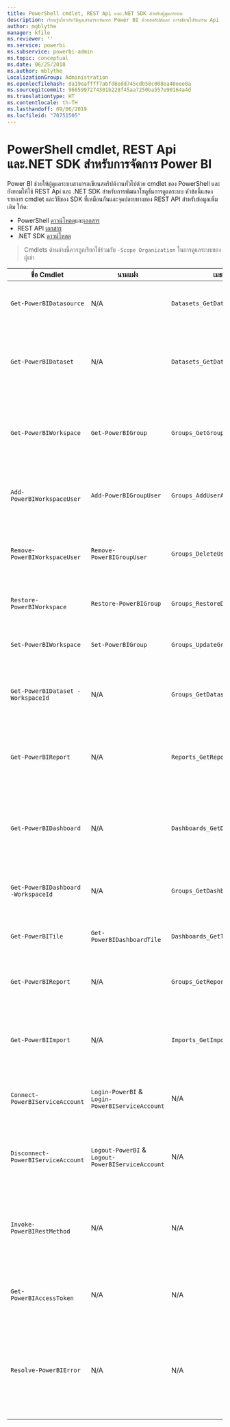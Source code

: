 ```yaml
---
title: PowerShell cmdlet, REST Api และ.NET SDK สำหรับผู้ดูแลระบบ
description: เรียนรู้เกี่ยวกับวิธีคุณสามารถจัดการ Power BI ด้วยสคริปต์และ การเขียนโปรแกรม Api
author: mgblythe
manager: kfile
ms.reviewer: ''
ms.service: powerbi
ms.subservice: powerbi-admin
ms.topic: conceptual
ms.date: 06/25/2018
ms.author: mblythe
LocalizationGroup: Administration
ms.openlocfilehash: da19eaffff7abfd8edd745cdb58c008ea40eee8a
ms.sourcegitcommit: 9665997274301b228f45aa7250ba557e90164a4d
ms.translationtype: HT
ms.contentlocale: th-TH
ms.lasthandoff: 09/06/2019
ms.locfileid: "70751505"
---
```

# <a name="powershell-cmdlets-rest-apis-and-net-sdk-for-power-bi-administration"></a>PowerShell cmdlet, REST Api และ.NET SDK สำหรับการจัดการ Power BI
Power BI ช่วยให้ผู้ดูแลระบบสามารถเขียนสคริปต์งานทั่วไปด้วย cmdlet ของ PowerShell และยังยอมให้ใช้ REST Api และ .NET SDK สำหรับการพัฒนาโซลูชันการดูแลระบบ หัวข้อนี้แสดงรายการ cmdlet และวิธีของ SDK ที่เหมือนกันและจุดปลายทางของ REST API สำหรับข้อมูลเพิ่มเติม ให้ด:

- PowerShell [ดาวน์โหลด](https://www.powershellgallery.com/packages/MicrosoftPowerBIMgmt/)และ[เอกสาร](https://docs.microsoft.com/powershell/power-bi/overview?view=powerbi-ps)
- REST API [เอกสาร ](https://docs.microsoft.com/rest/api/power-bi/admin)
- .NET SDK [ดาวน์โหลด](https://www.nuget.org/packages/Microsoft.PowerBI.Api/)

> Cmdlets ด้านล่างนี้ควรถูกเรียกใช้ร่วมกับ `-Scope Organization` ในการดูแลระบบของผู้เช่า

| **ชื่อ Cmdlet** | **นามแฝง** | **เมธอด SDK** | **ปลายทางของ REST API** | **คำอธิบาย** |
| --- | --- | --- | --- | --- |
| `Get-PowerBIDatasource` | N/A | `Datasets_GetDataSourcesAsAdmin` | /v1.0/myorg/admin/datasets/{datasetkey}/datasources | รับแหล่งข้อมูลสำหรับชุดข้อมูลที่ระบุ |
| `Get-PowerBIDataset` | N/A | `Datasets_GetDatasetsAsAdmin` | /v1.0/myorg/admin/datasets | รับรายการทั้งหมดของชุดข้อมูลในผู้เช่า Power BI |
| `Get-PowerBIWorkspace` | `Get-PowerBIGroup` | `Groups_GetGroupsAsAdmin` | /v1.0/myorg/admin/groups | รับรายการทั้งหมดของชุดข้อมูลในผู้เช่า Power BI |
| `Add-PowerBIWorkspaceUser` | `Add-PowerBIGroupUser` | `Groups_AddUserAsAdmin` | /v1.0/myorg/admin/groups/{groupId}/users | เพิ่มผู้ใช้เป็นสมาชิกของพื้นที่ทำงานที่ระบุ |
| `Remove-PowerBIWorkspaceUser` | `Remove-PowerBIGroupUser` | `Groups_DeleteUserAsAdmin` | / v1.0/myorg/admin/groups/{groupId}/users/{user } | ลบผู้ใช้จากรายการสมาชิกของพื้นที่ทำงานที่ระบุ |
| `Restore-PowerBIWorkspace` |`Restore-PowerBIGroup` | `Groups_RestoreDeletedGroupAsAdmin` | /v1.0/myorg/admin/groups/{groupId}/restore | คืนค่าพื้นที่ทำงานที่ถูกลบ |
| `Set-PowerBIWorkspace` |`Set-PowerBIGroup` | `Groups_UpdateGroupAsAdmin` | / v1.0/myorg/admin/groups/{groupId } | ปรับปรุงคุณสมบัติของพื้นที่ทำงานที่ระบุ |
| `Get-PowerBIDataset -WorkspaceId` | N/A | `Groups_GetDatasetsAsAdmin` | /v1.0/myorg/admin/groups/{group\_id }/ชุดข้อมูล | รับชุดข้อมูลอยู่ภายในพื้นที่ทำงานที่ระบุ |
| `Get-PowerBIReport` | N/A | `Reports_GetReportsAsAdmin` | /v1.0/myorg/admin/reports | รับรายการทั้งหมดของชุดข้อมูลในผู้เช่า Power BI |
| `Get-PowerBIDashboard` | N/A | `Dashboards_GetDashboardsAsAdmin` | /v1.0/myorg/admin/dashboards | รับรายการทั้งหมดของแดชบอร์ดในผู้เช่า Power BI |
| `Get-PowerBIDashboard -WorkspaceId` | N/A | `Groups_GetDashboardsAsAdmin` | /v1.0/myorg/admin/groups/{group\_id }/แดชบอร์ด | รับแดชบอร์ดภายในพื้นที่ทำงานที่ระบุ |
| `Get-PowerBITile` | `Get-PowerBIDashboardTile` | `Dashboards_GetTilesAsAdmin` | /v1.0/myorg/admin/dashboards/{dashboard\_id}/ไทล์ | รับไทล์ของแดชบอร์ดที่ระบุ |
| `Get-PowerBIReport` | N/A | `Groups_GetReportsAsAdmin` | /v1.0/myorg/admin/groups/{group\_id}/รายงาน | รับรายงานภายในพื้นที่ทำงานที่ระบุ |
| `Get-PowerBIImport` | N/A | `Imports_GetImportsAsAdmin` | /v1.0/myorg/admin/imports | รับรายการนำเข้าทั้งหมดในผู้เช่า Power BI |
| `Connect-PowerBIServiceAccount` | `Login-PowerBI` &  `Login-PowerBIServiceAccount` | N/A | N/A | ลงชื่อเข้าใช้ Power BI และเริ่มต้นเซสชัน |
| `Disconnect-PowerBIServiceAccount` | `Logout-PowerBI` & `Logout-PowerBIServiceAccount` | N/A | N/A | ออกจากระบบของ Power BI และปิดเซสชันที่มีอยู่ |
| `Invoke-PowerBIRestMethod`| N/A | N/A | N/A | ส่งเรียกใช้ REST API แบบกำหนดเองไปยัง Power BI |
| `Get-PowerBIAccessToken`| N/A | N/A | N/A | รับโทเค็นการเข้าถึง Power BI ในเซสชัน |
| `Resolve-PowerBIError`| N/A | N/A | N/A | รับข้อมูลข้อผิดพลาดสำหรับการเรียกใช้ cmdlet ที่ไม่ประสบความสำเร็จ |

